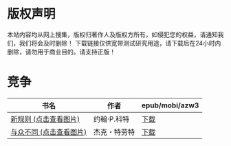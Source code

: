 # 版权声明

本站内容均从网上搜集，版权归著作人及版权方所有，如侵犯您的权益，请通知我们，我们将会及时删除！ 下载链接仅供宽带测试研究用途，请下载后在24小时内删除，请勿用于商业目的。请支持正版！

# 竞争

| 书名 | 作者 | epub/mobi/azw3 |
| --- | --- | --- |
| [新规则 (点击查看图片)](https://www.dushupai.com/attachment/2024/06/06/7f6a3bef14077eef.jpg) | 约翰·P.科特 | [下载](https://url89.ctfile.com/f/31084289-1357032412-bfca76?p=8866) |
| [与众不同 (点击查看图片)](https://www.dushupai.com/attachment/2024/06/01/38755ea3fb693e86.jpg) | 杰克・特劳特 | [下载](https://url89.ctfile.com/f/31084289-1357008112-91ceed?p=8866) |

